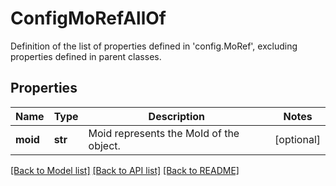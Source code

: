 # ConfigMoRefAllOf

Definition of the list of properties defined in 'config.MoRef', excluding properties defined in parent classes.
## Properties
Name | Type | Description | Notes
------------ | ------------- | ------------- | -------------
**moid** | **str** | Moid represents the MoId of the object. | [optional] 

[[Back to Model list]](../README.md#documentation-for-models) [[Back to API list]](../README.md#documentation-for-api-endpoints) [[Back to README]](../README.md)


